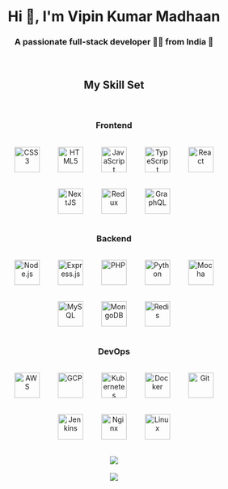 <h1 align="center">Hi 👋, I'm Vipin Kumar Madhaan</h1>
<h3 align="center">A passionate full-stack developer 👨‍💻 from India 🚀</h3> 
<br/> 
 
<h2 align="center">My Skill Set</h2> 
<br/> 
 
<h3 align="center">Frontend</h3>  
<div align="center">  
<a href="https://www.w3schools.com/css/" target="_blank"><img style="margin: 1rem" src="https://profilinator.rishav.dev/skills-assets/css3-original-wordmark.svg" alt="CSS3" height="50" /></a>  
<a href="https://en.wikipedia.org/wiki/HTML5" target="_blank"><img style="margin: 1rem" src="https://profilinator.rishav.dev/skills-assets/html5-original-wordmark.svg" alt="HTML5" height="50" /></a>  
<a href="https://www.javascript.com/" target="_blank"><img style="margin: 1rem" src="https://profilinator.rishav.dev/skills-assets/javascript-original.svg" alt="JavaScript" height="50" /></a>  
<a href="https://www.typescriptlang.org/" target="_blank"><img style="margin: 1rem" src="https://profilinator.rishav.dev/skills-assets/typescript-original.svg" alt="TypeScript" height="50" /></a>  
<a href="https://reactjs.org/" target="_blank"><img style="margin: 1rem" src="https://profilinator.rishav.dev/skills-assets/react-original-wordmark.svg" alt="React" height="50" /></a>  
<a href="https://nextjs.org/" target="_blank"><img style="margin: 1rem" src="https://profilinator.rishav.dev/skills-assets/nextjs.png" alt="NextJS" height="50" /></a>  
<a href="https://redux.js.org/" target="_blank"><img style="margin: 1rem" src="https://profilinator.rishav.dev/skills-assets/redux-original.svg" alt="Redux" height="50" /></a>  
<a href="https://graphql.org/" target="_blank"><img style="margin: 1rem" src="https://profilinator.rishav.dev/skills-assets/graphql.png" alt="GraphQL" height="50" /></a>  
</div>
 
<h3 align="center">Backend</h3>  
<div align="center">  
<a href="https://nodejs.org/" target="_blank"><img style="margin: 1rem" src="https://profilinator.rishav.dev/skills-assets/nodejs-original-wordmark.svg" alt="Node.js" height="50" /></a>  
<a href="https://expressjs.com/" target="_blank"><img style="margin: 1rem" src="https://profilinator.rishav.dev/skills-assets/express-original-wordmark.svg" alt="Express.js" height="50" /></a>  
<a href="https://www.php.net/" target="_blank"><img style="margin: 1rem" src="https://profilinator.rishav.dev/skills-assets/php-original.svg" alt="PHP" height="50" /></a>  
<a href="https://www.python.org/" target="_blank"><img style="margin: 1rem" src="https://profilinator.rishav.dev/skills-assets/python-original.svg" alt="Python" height="50" /></a>  
<a href="https://mochajs.org/" target="_blank"><img style="margin: 1rem" src="https://profilinator.rishav.dev/skills-assets/mocha.png" alt="Mocha" height="50" /></a>  
<a href="https://www.mysql.com/" target="_blank"><img style="margin: 1rem" src="https://profilinator.rishav.dev/skills-assets/mysql-original-wordmark.svg" alt="MySQL" height="50" /></a>  
<a href="https://www.mongodb.com/" target="_blank"><img style="margin: 1rem" src="https://profilinator.rishav.dev/skills-assets/mongodb-original-wordmark.svg" alt="MongoDB" height="50" /></a>  
<a href="https://redis.io/" target="_blank"><img style="margin: 1rem" src="https://profilinator.rishav.dev/skills-assets/redis-original-wordmark.svg" alt="Redis" height="50" /></a>  
</div>
 
<h3 align="center">DevOps</h3>  
<div align="center">  
<a href="https://aws.amazon.com/" target="_blank"><img style="margin: 1rem" src="https://profilinator.rishav.dev/skills-assets/amazonwebservices-original-wordmark.svg" alt="AWS" height="50" /></a>  
<a href="https://cloud.google.com/" target="_blank"><img style="margin: 1rem" src="https://profilinator.rishav.dev/skills-assets/google_cloud-icon.svg" alt="GCP" height="50" /></a>  
<a href="https://kubernetes.io/" target="_blank"><img style="margin: 1rem" src="https://profilinator.rishav.dev/skills-assets/kubernetes-icon.svg" alt="Kubernetes" height="50" /></a>  
<a href="https://www.docker.com/" target="_blank"><img style="margin: 1rem" src="https://profilinator.rishav.dev/skills-assets/docker-original-wordmark.svg" alt="Docker" height="50" /></a>  
<a href="https://github.com/" target="_blank"><img style="margin: 1rem" src="https://profilinator.rishav.dev/skills-assets/git-scm-icon.svg" alt="Git" height="50" /></a>  
<a href="https://www.jenkins.io/" target="_blank"><img style="margin: 1rem" src="https://profilinator.rishav.dev/skills-assets/jenkins-icon.svg" alt="Jenkins" height="50" /></a>  
<a href="https://www.nginx.com/" target="_blank"><img style="margin: 1rem" src="https://profilinator.rishav.dev/skills-assets/nginx-original.svg" alt="Nginx" height="50" /></a>  
<a href="https://www.linux.org/" target="_blank"><img style="margin: 1rem" src="https://profilinator.rishav.dev/skills-assets/linux-original.svg" alt="Linux" height="50" /></a>  
</div>
 
<br/>  
<div align="center">
<img src="https://komarev.com/ghpvc/?username=VipinMadhaan&&style=flat-square" align="center" />
</div>  
<br/>  

<div align="center">
<a href="https://www.buymeacoffee.com/VipinMadhaan" target="_blank" style="display: inline-block;">
<img src="https://img.shields.io/badge/Donate-Buy%20Me%20A%20Coffee-orange.svg?style=flat-square&logo=buymeacoffee"  align="center" />
</a>
</div>
<br />
